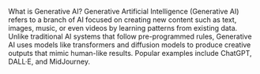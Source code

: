 What is Generative AI?
Generative Artificial Intelligence (Generative AI) refers to a branch of AI focused on creating new content such as text, images, music, or even videos by learning patterns from existing data. Unlike traditional AI systems that follow pre-programmed rules, Generative AI uses models like transformers and diffusion models to produce creative outputs that mimic human-like results. Popular examples include ChatGPT, DALL·E, and MidJourney.

